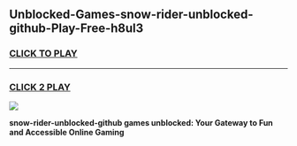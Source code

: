 
## Unblocked-Games-snow-rider-unblocked-github-Play-Free-h8ul3
<h3>
<a href="https://premium76.site?title=snow-rider-unblocked-github&ref=12A">CLICK TO PLAY</a></h3>
<hr>

<h3>
<a href="https://premium76.site?title=snow-rider-unblocked-github&ref=12A">CLICK 2 PLAY</a>
  
</h3>

<a href="https://premium76.site?title=snow-rider-unblocked-github&ref=12A"><img src="https://clearcache.store/games.png"></a>


**snow-rider-unblocked-github games unblocked: Your Gateway to Fun and Accessible Online Gaming**
